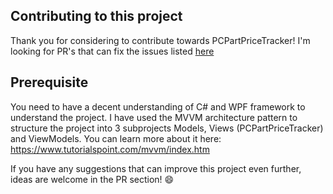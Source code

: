 ## Contributing to this project

Thank you for considering to contribute towards PCPartPriceTracker! I'm looking for PR's that can fix the issues listed [here](https://github.com/Vivek-abstract/PCPartPriceTracker/issues)

## Prerequisite
You need to have a decent understanding of C# and WPF framework to understand the project. I have used the MVVM architecture pattern to structure the project into 3 subprojects Models, Views (PCPartPriceTracker) and ViewModels. You can learn more about it here: https://www.tutorialspoint.com/mvvm/index.htm

If you have any suggestions that can improve this project even further, ideas are welcome in the PR section! 😄
